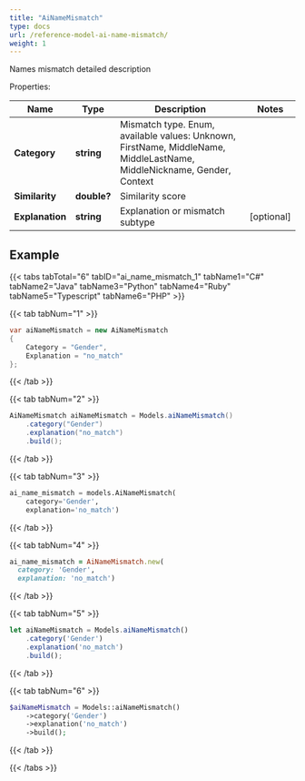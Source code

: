 ```yaml
---
title: "AiNameMismatch"
type: docs
url: /reference-model-ai-name-mismatch/
weight: 1
---
```

Names mismatch detailed description             

Properties:

Name | Type | Description | Notes
---- | ---- | ----------- | -----
**Category** | **string** | Mismatch type. Enum, available values: Unknown, FirstName, MiddleName, MiddleLastName, MiddleNickname, Gender, Context | 
**Similarity** | **double?** | Similarity score              | 
**Explanation** | **string** | Explanation or mismatch subtype              | [optional] 


## Example

{{< tabs tabTotal="6" tabID="ai_name_mismatch_1" tabName1="C#" tabName2="Java" tabName3="Python" tabName4="Ruby" tabName5="Typescript" tabName6="PHP" >}}

{{< tab tabNum="1" >}}

```csharp
var aiNameMismatch = new AiNameMismatch
{
    Category = "Gender",
    Explanation = "no_match"
};
```

{{< /tab >}}

{{< tab tabNum="2" >}}

```java
AiNameMismatch aiNameMismatch = Models.aiNameMismatch()
    .category("Gender")
    .explanation("no_match")
    .build();
```

{{< /tab >}}

{{< tab tabNum="3" >}}

```python
ai_name_mismatch = models.AiNameMismatch(
    category='Gender',
    explanation='no_match')
```

{{< /tab >}}

{{< tab tabNum="4" >}}

```ruby
ai_name_mismatch = AiNameMismatch.new(
  category: 'Gender',
  explanation: 'no_match')
```

{{< /tab >}}

{{< tab tabNum="5" >}}

```typescript
let aiNameMismatch = Models.aiNameMismatch()
    .category('Gender')
    .explanation('no_match')
    .build();
```

{{< /tab >}}

{{< tab tabNum="6" >}}

```php
$aiNameMismatch = Models::aiNameMismatch()
    ->category('Gender')
    ->explanation('no_match')
    ->build();
```

{{< /tab >}}

{{< /tabs >}}

